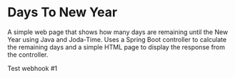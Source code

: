 # Days To New Year
A simple web page that shows how many days are remaining until the New Year using Java and Joda-Time. 
Uses a Spring Boot controller to calculate the remaining days and a simple HTML page to display the response from the controller.

Test webhook #1
